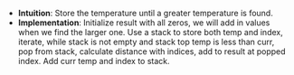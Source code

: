 - **Intuition**: Store the temperature until a greater temperature is found.
- **Implementation**: Initialize result with all zeros, we will add in values when we find the larger one. Use a stack to store both temp and index, iterate, while stack is not empty and stack top temp is less than curr, pop from stack, calculate distance with indices, add to result at popped index. Add curr temp and index to stack.
